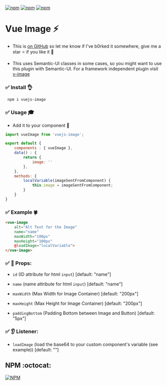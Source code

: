 [![npm](https://img.shields.io/npm/v/vuejs-image.svg)]() [![npm](https://img.shields.io/npm/dt/vuejs-image.svg)]() [![npm](https://img.shields.io/npm/dw/vuejs-image.svg)]() 
# Vue Image :zap:

+ This is [on GitHub](https://github.com/vinayakkulkarni/vue-image)  so let me know if I've b0rked it somewhere, give me a star :star: if you like it :beers:

+ This uses Semantic-UI classes in some cases, so you might want to use this plugin with Semantic-UI. For a framework independent plugin visit [v-image](https://github.com/vinayakkulkarni/v-image/)

### :white_check_mark: Install :ok_hand:
``` npm i vuejs-image```

### :white_check_mark: Usage :mortar_board:
- Add it to your component  :tada:

```javascript
import vueImage from 'vuejs-image';

export default {
	components : { vueImage },
	data() : {
		return {
			image: ''
		},
	},
	methods: {
		localVariable(imageSentFromComponent) {
			this.image = imageSentFromComponent;
		}
	}
}
```

### :white_check_mark: Example :four_leaf_clover: 

```html
<vue-image 
	alt="Alt Text for the Image" 
	name="name"
	maxWidth="100px"
	maxHeight="100px"
	@loadImage="localVariable">
</vue-image>
```
### :white_check_mark: :book: Props: 
+ `id` (ID attribute for html `input`) [default: "name"]
+ `name` (name attribute for html `input`) [default: "name"]

+ `maxWidth` (Max Width for Image Container)  [default: "200px"]
+ `maxHeight` (Max Height for Image Container)  [default: "200px"]
+ `paddingBottom` (Padding Bottom between Image and Button) [default: "5px"]

### :white_check_mark: :ear: Listener: 
+ `loadImage` (load the base64 to your custom component's variable (see example)) [default: ""]

## NPM :octocat:  

[![NPM](https://nodei.co/npm/vuejs-image.png?downloads=true&downloadRank=true&stars=true)](https://nodei.co/npm/vuejs-image/)
